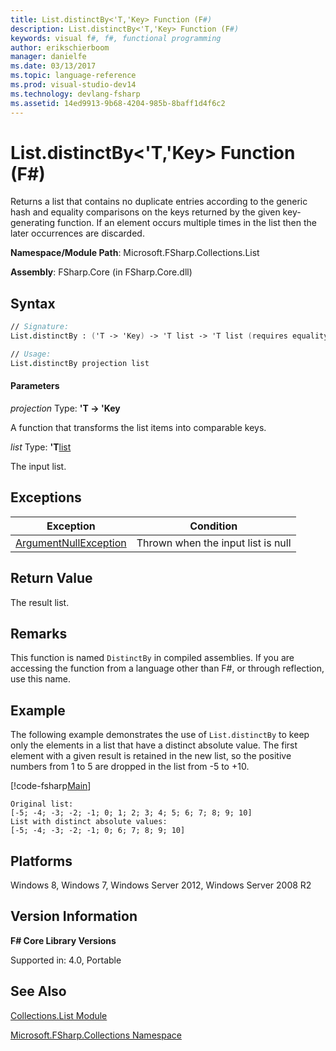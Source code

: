 ```yaml
---
title: List.distinctBy<'T,'Key> Function (F#)
description: List.distinctBy<'T,'Key> Function (F#)
keywords: visual f#, f#, functional programming
author: erikschierboom
manager: danielfe
ms.date: 03/13/2017
ms.topic: language-reference
ms.prod: visual-studio-dev14
ms.technology: devlang-fsharp
ms.assetid: 14ed9913-9b68-4204-985b-8baff1d4f6c2
---
```


# List.distinctBy<'T,'Key> Function (F#)

Returns a list that contains no duplicate entries according to the generic hash and equality comparisons on the keys returned by the given key-generating function. If an element occurs multiple times in the list then the later occurrences are discarded.

**Namespace/Module Path**: Microsoft.FSharp.Collections.List

**Assembly**: FSharp.Core (in FSharp.Core.dll)


## Syntax

```fsharp
// Signature:
List.distinctBy : ('T -> 'Key) -> 'T list -> 'T list (requires equality)

// Usage:
List.distinctBy projection list
```

#### Parameters
*projection*
Type: **'T -&gt; 'Key**


A function that transforms the list items into comparable keys.


*list*
Type: **'T**[list](https://msdn.microsoft.com/library/c627b668-477b-4409-91ed-06d7f1b3e4a7)


The input list.

## Exceptions
|Exception|Condition|
|----|----|
|[ArgumentNullException](https://msdn.microsoft.com/library/system.argumentnullexception.aspx)|Thrown when the input list is null|

## Return Value
The result list.

## Remarks
This function is named `DistinctBy` in compiled assemblies. If you are accessing the function from a language other than F#, or through reflection, use this name.

## Example

The following example demonstrates the use of `List.distinctBy` to keep only the elements in a list that have a distinct absolute value. The first element with a given result is retained in the new list, so the positive numbers from 1 to 5 are dropped in the list from -5 to +10.

[!code-fsharp[Main](~/samples/snippets/fsharp/lists/snippet71.fs)]

```
Original list:
[-5; -4; -3; -2; -1; 0; 1; 2; 3; 4; 5; 6; 7; 8; 9; 10]
List with distinct absolute values:
[-5; -4; -3; -2; -1; 0; 6; 7; 8; 9; 10]
```

## Platforms
Windows 8, Windows 7, Windows Server 2012, Windows Server 2008 R2


## Version Information
**F# Core Library Versions**

Supported in: 4.0, Portable


## See Also
[Collections.List Module](Collections.List-Module-%5BFSharp%5D.md)

[Microsoft.FSharp.Collections Namespace](Microsoft.FSharp.Collections-Namespace.md)
